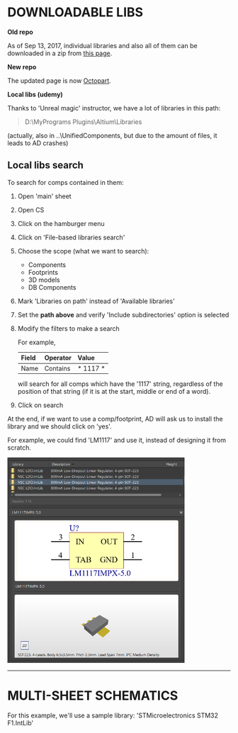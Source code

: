 # DOWNLOADABLE LIBS

**Old repo**

As of Sep 13, 2017, individual libraries and also all of them can be downloaded in a zip from [this page](https://techdocs.altium.com/display/ADOH/Download%2BLibraries).

**New repo**

The updated page is now [Octopart](https://octopart.com/electronic-parts).

**Local libs (udemy)**

Thanks to 'Unreal magic' instructor, we have a lot of libraries in this path:

> D:\MyPrograms Plugins\Altium\Libraries

(actually, also in ..\UnifiedComponents, but due to the amount of files, it leads to AD crashes)



## Local libs search

To search for comps contained in them:

1. Open 'main' sheet

2. Open CS

3. Click on the hamburger menu

4. Click on 'File-based libraries search'

5. Choose the scope (what we want to search):

   - Components
   - Footprints
   - 3D models
   - DB Components

6. Mark 'Libraries on path' instead of 'Available libraries'

7. Set the **path above** and verify 'Include subdirectories' option is selected

8. Modify the filters to make a search

   For example,

   | Field | Operator | Value    |
   | ----- | -------- | -------- |
   | Name  | Contains | * 1117 * |

   will search for all comps which have the '1117' string, regardless of the position of that string (if it is at the start, middle or end of a word).

9. Click on search

At the end, if we want to use a comp/footprint, AD will ask us to install the library and we should click on 'yes'.

For example, we could find 'LM1117' and use it, instead of designing it from scratch.

<img src="images/im_26.png" width="400" style="float: center;">





------

# MULTI-SHEET SCHEMATICS

For this example, we'll use a sample library: 'STMicroelectronics STM32 F1.IntLib'

